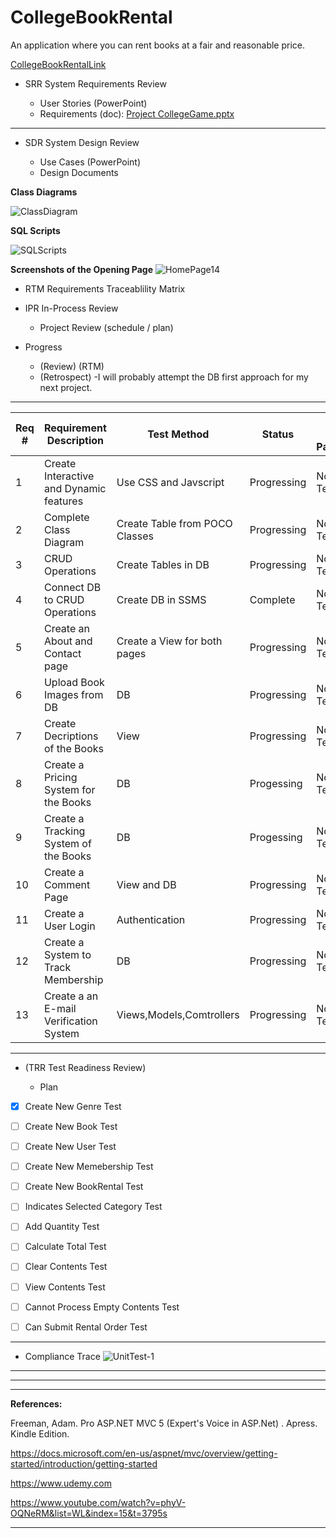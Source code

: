 # CollegeBookRental

An application where you can rent books at a fair and reasonable price. 



[CollegeBookRentalLink](https://collegebookrentaldonnyves.azurewebsites.net/)
- SRR  System Requirements Review

	- User Stories (PowerPoint)
  - Requirements (doc): [Project CollegeGame.pptx](https://github.com/donnyves/CollegeBookRental/files/3076989/Project.CollegeGame.pptx)
---
- SDR  System Design Review

	- Use Cases (PowerPoint)
  - Design Documents

**Class Diagrams**

![ClassDiagram](https://user-images.githubusercontent.com/40510674/56258172-7fa4cd80-6083-11e9-823a-efb39b5d8382.PNG)


**SQL Scripts**

![SQLScripts](https://user-images.githubusercontent.com/40510674/56181491-920b0280-5fc2-11e9-9a1c-b19e427bbb0b.PNG)

  
**Screenshots of the Opening Page**
![HomePage14](https://user-images.githubusercontent.com/40510674/56264883-bb985c80-609c-11e9-89fb-8eaacea67e3f.PNG)
  - RTM  Requirements Traceablility Matrix
 - IPR   In-Process Review

	- Project Review (schedule / plan)
  - Progress
    - (Review) (RTM)
    - (Retrospect) -I will probably attempt the DB first approach for my next project.
--- 
|Req #|Requirement Description|Test Method| Status|Unit Test Passed?|Time Stamp|
| ------------- |-------------| -----| --------|------|-----|
|1|Create Interactive and Dynamic features  |Use CSS and Javscript  |Progressing |Not Tested|27APR2019|
|2|Complete Class Diagram  |Create Table from POCO Classes|Progressing|Not Tested|27APR2019|
|3|CRUD Operations|Create Tables in DB|Progressing |Not Tested|27APR2019  |
|4|Connect DB to CRUD Operations|Create DB in SSMS|Complete|Not Tested| 27APR2019  |
|5|Create an About and Contact page|Create a View for both pages|Progressing|Not Tested|27APR2019|
|6|Upload Book Images from DB| DB |Progressing|Not Tested|27APR2019|
|7|Create Decriptions of the Books|View |Progressing|Not Tested| 27APR2019 |
|8|Create a Pricing System for the Books|DB|Progessing|Not Tested|27APR2019  |
|9|Create a Tracking System of the Books|DB|Progessing|Not Tested|27APR2019  |
|10|Create a Comment Page|View and DB|Progressing|Not Tested|27APR2019  |
|11|Create a User Login | Authentication | Progressing|Not Tested| 27APR2019 |
|12|Create a System to Track Membership  |   DB   |  Progressing |Not Tested| 27APR2019|
|13|Create a an E-mail Verification System | Views,Models,Comtrollers | Progressing |Not Tested|27APR2019  |



  
---

- (TRR  Test Readiness Review)

	- Plan
- [x] Create New Genre Test
- [ ] Create New Book Test
- [ ] Create New User Test
- [ ] Create New Memebership Test
- [ ] Create New BookRental Test
- [ ] Indicates Selected Category Test
- [ ] Add Quantity Test
- [ ] Calculate Total Test
- [ ] Clear Contents Test
- [ ] View Contents Test
- [ ] Cannot Process Empty Contents Test
- [ ] Can Submit Rental Order Test


---

- Compliance Trace
  ![UnitTest-1](https://user-images.githubusercontent.com/40510674/56087261-09eaf880-5e1c-11e9-8e34-7d2a8d43a277.PNG)
---





---




---








**References:**





Freeman, Adam. Pro ASP.NET MVC 5 (Expert's Voice in ASP.Net) . Apress. Kindle Edition.




https://docs.microsoft.com/en-us/aspnet/mvc/overview/getting-started/introduction/getting-started




https://www.udemy.com



https://www.youtube.com/watch?v=phyV-OQNeRM&list=WL&index=15&t=3795s





---
